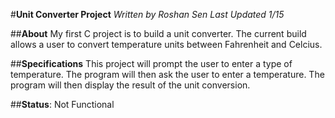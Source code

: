 #**Unit Converter Project**
*Written by Roshan Sen*
*Last Updated 1/15*

##**About**
My first C project is to build a unit converter. The current
build allows a user to convert temperature units between Fahrenheit
and Celcius.

##**Specifications**
This project will prompt the user to enter a type of temperature.
The program will then ask the user to enter a temperature. The program
will then display the result of the unit conversion.

##**Status**: Not Functional

